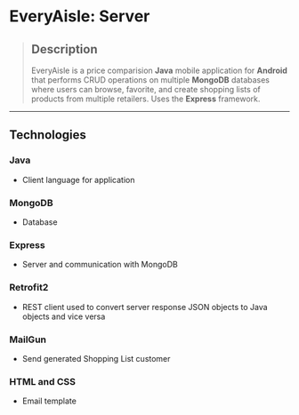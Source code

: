 # EveryAisle: Server



> ## Description
>
> EveryAisle is a price comparision **Java** mobile application for **Android** that performs CRUD operations on multiple **MongoDB** databases where users can browse, favorite, and create shopping lists of products from multiple retailers. Uses the **Express** framework.

---

## Technologies

### Java
- Client language for application
### MongoDB
- Database
### Express
- Server and communication with MongoDB
### Retrofit2
- REST client used to convert server response JSON objects to Java objects and vice versa
### MailGun
- Send generated Shopping List customer

### HTML and CSS

- Email template
